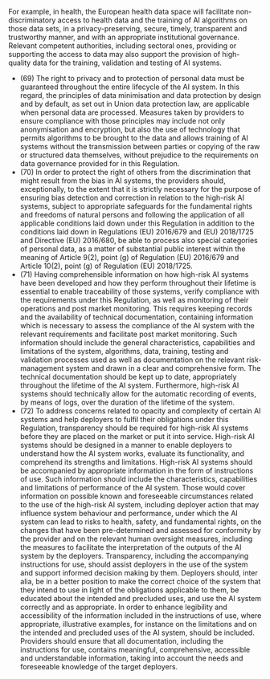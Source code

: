 For example, in health, the  European health data  space will  facilitate  non-discriminatory  access  to health  data  and  the training  of  AI  algorithms  on  those  data  sets,  in  a  privacy-preserving,  secure,  timely,  transparent  and  trustworthy manner, and with an appropriate institutional governance. Relevant competent authorities, including sectoral ones, providing  or  supporting  the  access  to  data  may  also  support  the  provision  of  high-quality  data  for  the  training, validation  and  testing  of  AI  systems.
- (69) The right to privacy and to protection of personal data must be guaranteed throughout the entire lifecycle of the AI system. In this regard, the principles of data minimisation and data protection by design and by default, as set out in Union data protection law, are applicable when personal data are processed. Measures taken by providers to ensure compliance  with  those  principles  may  include  not  only  anonymisation  and  encryption,  but  also  the  use  of technology  that  permits  algorithms  to  be  brought  to  the  data  and  allows  training  of  AI  systems  without  the transmission  between  parties  or  copying  of  the  raw  or  structured  data  themselves,  without  prejudice  to  the requirements on data governance provided for  in this  Regulation.
- (70) In  order  to  protect  the  right  of  others  from  the  discrimination  that  might  result  from  the  bias  in  AI  systems,  the providers should, exceptionally, to the extent that it is strictly necessary for  the purpose of ensuring bias detection and correction in relation to the high-risk AI systems, subject to appropriate safeguards for  the fundamental rights and  freedoms  of  natural  persons  and  following  the  application  of  all  applicable  conditions  laid  down  under  this Regulation in addition to the conditions laid down in Regulations (EU) 2016/679 and (EU) 2018/1725 and Directive (EU) 2016/680, be able to process also special categories of personal data, as a matter of substantial public interest within the meaning of Article 9(2), point (g) of Regulation (EU) 2016/679 and Article 10(2), point (g) of Regulation (EU)  2018/1725.
- (71) Having  comprehensible  information  on  how  high-risk  AI  systems  have  been  developed  and  how  they  perform throughout their lifetime is essential to enable traceability of those systems, verify compliance with the requirements under this Regulation, as well as monitoring of their operations and post market monitoring. This requires keeping records  and  the  availability  of  technical  documentation,  containing  information  which  is  necessary  to  assess  the compliance of the AI system with the relevant requirements and facilitate post market monitoring. Such information should  include  the  general  characteristics,  capabilities  and  limitations  of  the  system,  algorithms,  data,  training, testing and validation processes used as well as documentation on the relevant risk-management system and drawn in  a  clear  and  comprehensive  form.  The  technical  documentation  should  be  kept  up  to  date,  appropriately throughout  the  lifetime  of  the  AI  system.  Furthermore,  high-risk  AI  systems  should  technically  allow  for  the automatic  recording  of events,  by  means  of  logs,  over  the  duration  of  the  lifetime  of  the  system.
- (72) To  address  concerns  related  to  opacity  and  complexity  of  certain  AI  systems  and  help  deployers  to  fulfil  their obligations under  this Regulation, transparency should be required for high-risk AI systems before they are placed on the market or  put  it  into service.  High-risk  AI  systems  should  be  designed  in  a  manner  to  enable  deployers  to understand  how  the  AI  system  works,  evaluate  its  functionality,  and  comprehend  its  strengths  and  limitations. High-risk  AI  systems  should  be  accompanied  by  appropriate information  in  the  form  of  instructions  of  use.  Such information should include the characteristics, capabilities and limitations of performance of  the AI system. Those would  cover  information  on  possible  known  and  foreseeable  circumstances  related  to  the  use  of  the  high-risk  AI system, including deployer action that may influence system behaviour and performance, under which the AI system can  lead  to  risks  to  health,  safety,  and  fundamental  rights,  on  the  changes  that  have  been  pre-determined  and assessed for conformity by the provider and on the relevant human oversight measures, including the measures to facilitate  the  interpretation  of the  outputs  of the  AI  system  by  the  deployers.  Transparency,  including  the accompanying instructions for use, should assist deployers in the use of the system and support informed decision making by them. Deployers should, inter alia, be in a better position to make the correct choice of the system that they intend to use in light of the obligations applicable to them, be educated about the intended and precluded uses, and use the AI system correctly and as appropriate. In order to enhance legibility and accessibility of the information included in the instructions of use, where appropriate, illustrative examples, for instance on the limitations and on the intended and  precluded  uses of the AI system, should be included. Providers should ensure that all documentation, including the instructions for use, contains meaningful, comprehensive, accessible and understandable  information,  taking  into  account  the  needs  and  foreseeable  knowledge  of  the  target  deployers. 